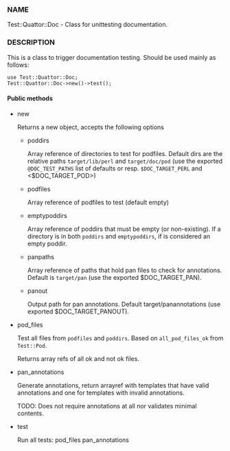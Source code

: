
### NAME

Test::Quattor::Doc - Class for unittesting documentation.

### DESCRIPTION

This is a class to trigger documentation testing.
Should be used mainly as follows:

    use Test::Quattor::Doc;
    Test::Quattor::Doc->new()->test();

#### Public methods

- new

    Returns a new object, accepts the following options

    - poddirs

        Array reference of directories to test for podfiles.
        Default dirs are the relative paths `target/lib/perl`
        and `target/doc/pod` (use the exported `@DOC_TEST_PATHS`
        list of defaults or resp. `$DOC_TARGET_PERL` and &lt;$DOC\_TARGET\_POD>)

    - podfiles

        Array reference of podfiles to test (default empty)

    - emptypoddirs

        Array reference of poddirs that must be empty (or non-existing).
        If a directory is in both `poddirs` and `emptypoddirs`,
        if is considered an empty poddir.

    - panpaths

        Array reference of paths that hold pan files to check for annotations.
        Default is `target/pan` (use the exported $DOC\_TARGET\_PAN).

    - panout

        Output path for pan annotations. Default
        target/panannotations (use exported $DOC\_TARGET\_PANOUT).

- pod\_files

    Test all files from `podfiles` and `poddirs`.
    Based on `all_pod_files_ok` from `Test::Pod`.

    Returns array refs of all ok and not ok files.

- pan\_annotations

    Generate annotations, return arrayref with templates that
    have valid annotations and one for templates with invalid annotations.

    TODO: Does not require annotations at all nor validates
    minimal contents.

- test

    Run all tests:
        pod\_files
        pan\_annotations
